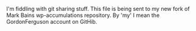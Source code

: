 I'm fiddling with git sharing stuff.
This file is being sent to my new fork of Mark Bains wp-accumulations repository.
By 'my' I mean the GordonFerguson account on GitHib.